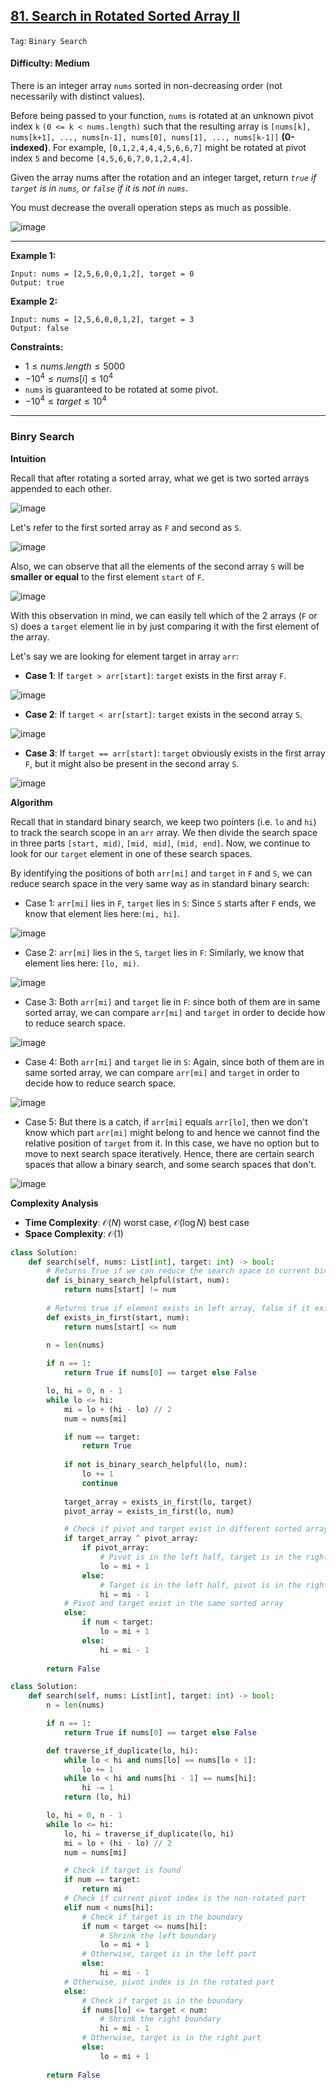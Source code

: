 ## [81. Search in Rotated Sorted Array II](https://leetcode.com/problems/search-in-rotated-sorted-array-ii)

```Tag```: ```Binary Search```

#### Difficulty: Medium

There is an integer array ```nums``` sorted in non-decreasing order (not necessarily with distinct values).

Before being passed to your function, ```nums``` is rotated at an unknown pivot index ```k``` ```(0 <= k < nums.length)``` such that the resulting array is ```[nums[k], nums[k+1], ..., nums[n-1], nums[0], nums[1], ..., nums[k-1]]``` __(0-indexed)__. For example, ```[0,1,2,4,4,4,5,6,6,7]``` might be rotated at pivot index ```5``` and become ```[4,5,6,6,7,0,1,2,4,4]```.

Given the array nums after the rotation and an integer target, return _```true``` if ```target``` is in ```nums```, or ```false``` if it is not in ```nums```_.

You must decrease the overall operation steps as much as possible.

![image](https://github.com/quananhle/Python/assets/35042430/c43d1a73-8c53-4222-bbfe-ada8b1ffc878)

---

__Example 1:__
```
Input: nums = [2,5,6,0,0,1,2], target = 0
Output: true
```

__Example 2:__
```
Input: nums = [2,5,6,0,0,1,2], target = 3
Output: false
```

__Constraints:__

- $1 \le nums.length \le 5000$
- $-10^{4} \le nums[i] \le 10^{4}$
- ```nums``` is guaranteed to be rotated at some pivot.
- $-10^{4} \le target \le 10^{4}$

---

### Binry Search

__Intuition__

Recall that after rotating a sorted array, what we get is two sorted arrays appended to each other.

![image](https://leetcode.com/problems/search-in-rotated-sorted-array-ii/Figures/81/1.png)

Let's refer to the first sorted array as ```F``` and second as ```S```.

![image](https://leetcode.com/problems/search-in-rotated-sorted-array-ii/Figures/81/2.png)

Also, we can observe that all the elements of the second array ```S``` will be __smaller or equal__ to the first element ```start``` of ```F```.

![image](https://leetcode.com/problems/search-in-rotated-sorted-array-ii/Figures/81/3.png)

With this observation in mind, we can easily tell which of the 2 arrays (```F``` or ```S```) does a ```target``` element lie in by just comparing it with the first element of the array.

Let's say we are looking for element target in array ```arr```:

- __Case 1__: If ```target > arr[start]```: ```target``` exists in the first array ```F```.

![image](https://leetcode.com/problems/search-in-rotated-sorted-array-ii/Figures/81/4.png)

- __Case 2__: If ```target < arr[start]```: ```target``` exists in the second array ```S```.

![image](https://leetcode.com/problems/search-in-rotated-sorted-array-ii/Figures/81/5.png)

- __Case 3__: If ```target == arr[start]```: ```target``` obviously exists in the first array ```F```, but it might also be present in the second array ```S```.

![image](https://leetcode.com/problems/search-in-rotated-sorted-array-ii/Figures/81/6.png)

__Algorithm__

Recall that in standard binary search, we keep two pointers (i.e. ```lo``` and ```hi```) to track the search scope in an ```arr``` array. We then divide the search space in three parts ```[start, mid)```, ```[mid, mid]```, ```(mid, end]```. Now, we continue to look for our ```target``` element in one of these search spaces.

By identifying the positions of both ```arr[mi]``` and ```target``` in ```F``` and ```S```, we can reduce search space in the very same way as in standard binary search:

- Case 1: ```arr[mi]``` lies in ```F```, ```target``` lies in ```S```: Since ```S``` starts after ```F``` ends, we know that element lies here:```(mi, hi]```.

![image](https://leetcode.com/problems/search-in-rotated-sorted-array-ii/Figures/81/7.png)

- Case 2: ```arr[mi]``` lies in the ```S```, ```target``` lies in ```F```: Similarly, we know that element lies here: ```[lo, mi)```.

![image](https://leetcode.com/problems/search-in-rotated-sorted-array-ii/Figures/81/8.png)

- Case 3: Both ```arr[mi]``` and ```target``` lie in ```F```: since both of them are in same sorted array, we can compare ```arr[mi]``` and ```target``` in order to decide how to reduce search space.

![image](https://leetcode.com/problems/search-in-rotated-sorted-array-ii/Figures/81/9.png)

- Case 4: Both ```arr[mi]``` and ```target``` lie in ```S```: Again, since both of them are in same sorted array, we can compare ```arr[mi]``` and ```target``` in order to decide how to reduce search space.

![image](https://leetcode.com/problems/search-in-rotated-sorted-array-ii/Figures/81/10.png)

- Case 5: But there is a catch, if ```arr[mi]``` equals ```arr[lo]```, then we don't know which part ```arr[mi]``` might belong to and hence we cannot find the relative position of ```target``` from it. In this case, we have no option but to move to next search space iteratively. Hence, there are certain search spaces that allow a binary search, and some search spaces that don't.

![image](https://leetcode.com/problems/search-in-rotated-sorted-array-ii/Figures/81/11.png)

__Complexity Analysis__

- __Time Complexity__: $\mathcal{O}(N)$ worst case, $\mathcal{O}(\log N)$ best case
- __Space Complexity__: $\mathcal{O}(1)$

```Python
class Solution:
    def search(self, nums: List[int], target: int) -> bool:
        # Returns True if we can reduce the search space in current binary search space
        def is_binary_search_helpful(start, num):
            return nums[start] != num
        
        # Returns true if element exists in left array, false if it exists in the right
        def exists_in_first(start, num):
            return nums[start] <= num
        
        n = len(nums)

        if n == 1:
            return True if nums[0] == target else False

        lo, hi = 0, n - 1
        while lo <= hi:
            mi = lo + (hi - lo) // 2
            num = nums[mi]

            if num == target:
                return True
            
            if not is_binary_search_helpful(lo, num):
                lo += 1
                continue
            
            target_array = exists_in_first(lo, target)
            pivot_array = exists_in_first(lo, num)

            # Check if pivot and target exist in different sorted arrays
            if target_array ^ pivot_array:
                if pivot_array:
                    # Pivot is in the left half, target is in the right half
                    lo = mi + 1
                else:
                    # Target is in the left half, pivot is in the right half
                    hi = mi - 1
            # Pivot and target exist in the same sorted array
            else:
                if num < target:
                    lo = mi + 1
                else:
                    hi = mi - 1
        
        return False
```

```Python
class Solution:
    def search(self, nums: List[int], target: int) -> bool:
        n = len(nums)

        if n == 1:
            return True if nums[0] == target else False

        def traverse_if_duplicate(lo, hi):
            while lo < hi and nums[lo] == nums[lo + 1]:
                lo += 1
            while lo < hi and nums[hi - 1] == nums[hi]:
                hi -= 1
            return (lo, hi)

        lo, hi = 0, n - 1
        while lo <= hi:
            lo, hi = traverse_if_duplicate(lo, hi)
            mi = lo + (hi - lo) // 2
            num = nums[mi]

            # Check if target is found
            if num == target:
                return mi
            # Check if current pivot index is the non-rotated part
            elif num < nums[hi]:
                # Check if target is in the boundary
                if num < target <= nums[hi]:
                    # Shrink the left boundary
                    lo = mi + 1
                # Otherwise, target is in the left part
                else:
                    hi = mi - 1
            # Otherwise, pivot index is in the rotated part
            else:
                # Check if target is in the boundary
                if nums[lo] <= target < num:
                    # Shrink the right boundary
                    hi = mi - 1
                # Otherwise, target is in the right part
                else:
                    lo = mi + 1
            
        return False
```
